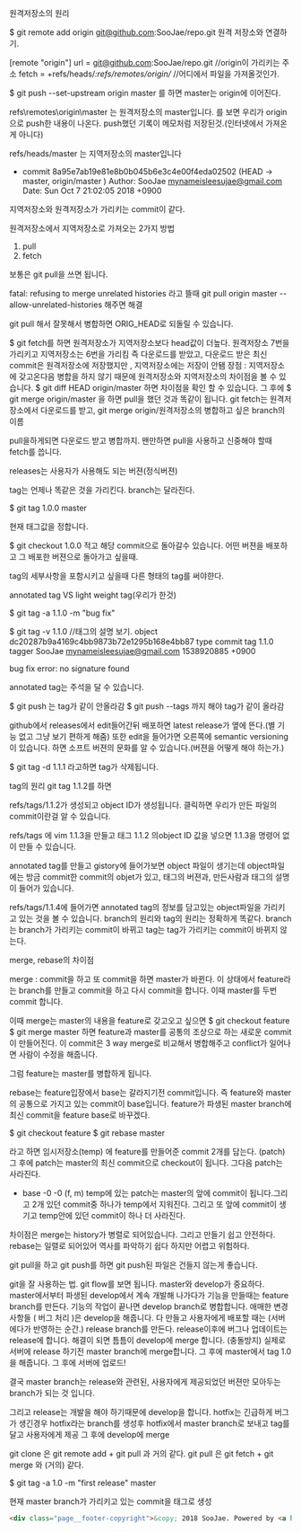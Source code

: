 원격저장소의 원리

$ git remote add origin git@github.com:SooJae/repo.git
 원격 저장소와 연결하기.


[remote "origin"]
	url = git@github.com:SooJae/repo.git //origin이 가리키는 주소
	fetch = +refs/heads/*:refs/remotes/origin/* //어디에서 파일을 가져올것인가.

$ git push --set-upstream origin master
를 하면 master는 origin에 이어진다.

refs\remotes\origin\master
는 원격저장소의 master입니다.
를 보면 우리가 origin으로 push한 내용이 나온다.
push했던 기록이 메모처럼 저장된것.(인터넷에서 가져온게 아니다)

refs/heads/master
는 지역저장소의 master입니다


* commit 8a95e7ab19e81e8b0b045b6e3c4e00f4eda02502 (HEAD -> master, origin/master                      )
  Author: SooJae <mynameisleesujae@gmail.com>
  Date:   Sun Oct 7 21:02:05 2018 +0900


지역저장소와 원격저장소가 가리키는 commit이 같다.

원격저장소에서 지역저장소로 가져오는 2가지 방법
1. pull
2. fetch

보통은 git pull을 쓰면 됩니다.

fatal: refusing to merge unrelated histories
라고 뜰때
git pull origin master --allow-unrelated-histories
해주면 해결

git pull 해서 잘못해서 병합하면 ORIG_HEAD로 되돌릴 수 있습니다.

$ git fetch를 하면 원격저장소가 지역저장소보다 head값이 더높다.
원격저장소 7번을 가리키고 지역저장소는 6번을 가리킴
즉 다운로드를 받았고, 다운로드 받은 최신 commit은 원격저장소에 저장했지만 , 지역저장소에는 저장이 안됌
장점 : 지역저장소에 갖고온다음 병합을 하지 않기 때문에
원격저장소와 지역저장소의 차이점을 볼 수 있습니다.
$ git diff HEAD origin/master
하면 차이점을 확인 할 수 있습니다.
그 후에
$ git merge origin/master
을 하면 pull을 했던 것과 똑같이 됩니다.
git fetch는 원격저장소에서 다운로드를 받고, git merge origin/원격저장소의 병합하고 싶은 branch의 이름

pull을하게되면 다운로드 받고 병합까지.
왠만하면 pull을 사용하고 신중해야 할때 fetch를 씁니다.

releases는 사용자가 사용해도 되는 버젼(정식버젼)

tag는 언제나 똑같은 것을 가리킨다.
branch는 달라진다.

$ git tag 1.0.0 master

현재 태그값을 정합니다.

$ git checkout 1.0.0
적고 해당 commit으로 돌아갈수 있습니다. 어떤 버젼을 배포하고 그 배포한 버젼으로 돌아가고 싶을때.

tag의 세부사항을 포함시키고 싶을때 다른 형태의 tag를 써야햔다.

 annotated tag VS light weight tag(우리가 한것)

$ git tag -a 1.1.0 -m "bug fix"

$ git tag -v 1.1.0 //태그의 설명 보기.
object dc20287b9a4169c4bb9873b72e1295b168e4bb87
type commit
tag 1.1.0
tagger SooJae <mynameisleesujae@gmail.com> 1538920885 +0900

bug fix
error: no signature found

annotated tag는 주석을 달 수 있습니다.

$ git push 는 tag가 같이 안올라감
$ git push --tags 까지 해야 tag가 같이 올라감

github에서 releases에서 edit들어간뒤 배포하면 latest release가 옆에 뜬다.(별 기능 없고 그냥 보기 편하게 해줌)
또한 edit을 들어가면 오른쪽에 semantic versioning이 있습니다.
하면 소프트 버젼의 문화를 알 수 있습니다.(버젼을 어떻게 해야 하는가.)

$ git tag -d 1.1.1
라고하면 tag가 삭제됩니다.

tag의 원리
git tag 1.1.2를 하면

refs/tags/1.1.2가 생성되고 object ID가 생성됩니다.
클릭하면 우리가 만든 파일의 commit이란걸 알 수 있습니다.

refs/tags 에 vim 1.1.3을 만들고
태그 1.1.2 의object ID 값을 넣으면
1.1.3을 명령어 없이 만들 수 있습니다.

annotated tag를 만들고 gistory에 들어가보면
object 파일이 생기는데 object파일에는 방금 commit한 commit의 objet가 있고, 태그의 버젼과, 만든사람과 태그의 설명이 들어가 있습니다.

refs/tags/1.1.4에 들어가면 annotated tag의 정보를 담고있는 object파일을 가리키고 있는 것을 볼 수 있습니다. 
branch의 원리와 tag의 원리는 정확하게 똑같다.
branch는 branch가 가리키는 commit이 바뀌고
tag는 tag가 가리키는 commit이 바뀌지 않는다.


merge, rebase의 차이점

merge : commit을 하고 또 commit을 하면 master가 바뀐다.
이 상태에서 feature라는 branch를 만들고  commit을 하고 다시 commit을 합니다. 
이때 master를 두번 commit 합니다.

이때 merge는 master의 내용을 feature로 갖고오고 싶으면
$ git checkout feature 
$ git merge master
하면 feature과 master를 공통의 조상으로 하는 새로운 commit이 만들어진다.
이 commit은 3 way merge로 비교해서 병합해주고 conflict가 일어나면 사람이 수정을 해줍니다.

그럼 feature는 master를 병합하게 됩니다.


rebase는 feature입장에서 base는 갈라지기전 commit입니다.
즉 feature와 master의 공통으로 가지고 있는 commit이 base입니다.
feature가 파생된 master branch에 최신 commit을 feature base로 바꾸겠다.

$ git checkout feature
$ git rebase master

라고 하면 임시저장소(temp) 에 feature를 만들어준 commit 2개를 담는다. (patch)
그 후에 patch는 master의 최신 commit으로 checkout이 됩니다.
그다음 patch는 사라진다.
- base -0 -0 (f, m)
temp에 있는 patch는 master의 앞에 commit이 됩니다.그리고 2개 있던 commit중 하나가 temp에서 지워진다. 그리고 또 앞에 commit이 생기고 
temp안에 있던 commit이 하나 더 사라진다.

차이점은 
merge는 history가 병렬로 되어있습니다. 그리고 만들기 쉽고 안전하다.
rebase는 일렬로 되어있어 역사를 파악하기 쉽다
하지만 어렵고 위험하다.

git pull을 하고 git push를 하면 git push된 파일은 건들지 않는게 좋습니다.


git을 잘 사용하는 법.
git flow를 보면 됩니다.
master와 develop가 중요하다.
master에서부터 파생된 develop에서 계속 개발해 나가다가
기능을 만들때는 feature branch를 만든다.
기능의 작업이 끝나면 develop branch로 병합합니다.
애매한 변경사항들 ( 버그 처리 )은 develop을 해줍니다.
다 만들고 사용자에게 배포할 때는 (서버에다가 반영하는 순간.)
release branch를 만든다.
release이후에 버그나 업데이트는 release에 합니다.
해결이 되면 틈틈이 develop에 merge 합니다. (충돌방지)
실제로 서버에 release 하기전 master branch에 merge합니다.
그 후에 master에서 tag 1.0을 해줍니다. 그 후에 서버에 업로드!

결국 master branch는 release와 관련된, 사용자에게 제공되었던 버젼만 모아두는 branch가 되는 것 입니다.

그리고 release는 개발을 해야 하기때문에 develop을 합니다.
hotfix는 긴급하게 버그가 생긴경우 hotfix라는 branch를 생성후 hotfix에서 master branch로 보내고 tag를 달고 사용자에게 제공 그 후에 develop에 merge


git clone 은 git remote add + git pull 과 거의 같다.
git pull 은 git fetch + git merge 와 (거의) 같다.


$ git tag -a 1.0 -m "first release" master

현재 master branch가 가리키고 있는 commit을 태그로 생성

```html
<div class="page__footer-copyright">&copy; 2018 SooJae. Powered by <a href="https://jekyllrb.com" rel="nofollow">Jekyll</a> &amp; <a href="https://mademistakes.com/work/minimal-mistakes-jekyll-theme/" rel="nofollow">Minimal Mistakes</a>.</div>
```